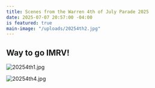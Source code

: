 ```yaml
---
title: Scenes from the Warren 4th of July Parade 2025
date: 2025-07-07 20:57:00 -04:00
is featured: true
main-image: "/uploads/20254th2.jpg"
---
```


## Way to go IMRV!

![20254th1.jpg](/uploads/20254th1.jpg)

![20254th4.jpg](/uploads/20254th4.jpg)